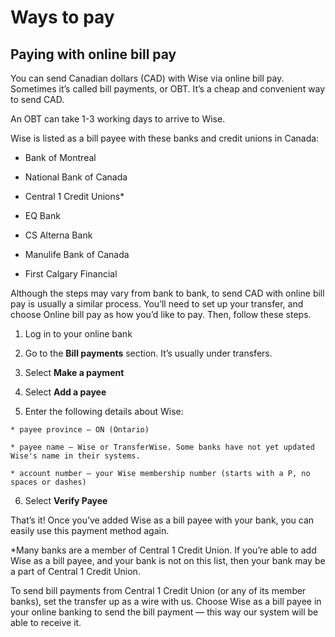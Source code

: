# Ways to pay  
## Paying with online bill pay  
You can send Canadian dollars (CAD) with Wise via online bill pay. Sometimes it’s called bill payments, or OBT. It’s a cheap and convenient way to send CAD. 

An OBT can take 1-3 working days to arrive to Wise. 

Wise is listed as a bill payee with these banks and credit unions in Canada:

  * Bank of Montreal

  * National Bank of Canada

  * Central 1 Credit Unions*

  * EQ Bank

  * CS Alterna Bank

  * Manulife Bank of Canada

  * First Calgary Financial




Although the steps may vary from bank to bank, to send CAD with online bill pay is usually a similar process. You’ll need to set up your transfer, and choose Online bill pay as how you’d like to pay. Then, follow these steps.

  1. Log in to your online bank

  2. Go to the **Bill payments** section. It’s usually under transfers.

  3. Select **Make a payment**

  4. Select **Add a payee**

  5. Enter the following details about Wise:

    * payee province — ON (Ontario)

    * payee name — Wise or TransferWise. Some banks have not yet updated Wise's name in their systems. 

    * account number — your Wise membership number (starts with a P, no spaces or dashes)

  6. Select **Verify Payee**




That’s it! Once you’ve added Wise as a bill payee with your bank, you can easily use this payment method again.

*Many banks are a member of Central 1 Credit Union. If you’re able to add Wise as a bill payee, and your bank is not on this list, then your bank may be a part of Central 1 Credit Union. 

To send bill payments from Central 1 Credit Union (or any of its member banks), set the transfer up as a wire with us. Choose Wise as a bill payee in your online banking to send the bill payment — this way our system will be able to receive it.